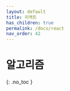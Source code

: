 ```yaml
---
layout: default
title: 리액트
has_children: true
permalink: /docs/react
nav_order: 42
---
```


# 알고리즘
{: .no_toc }

